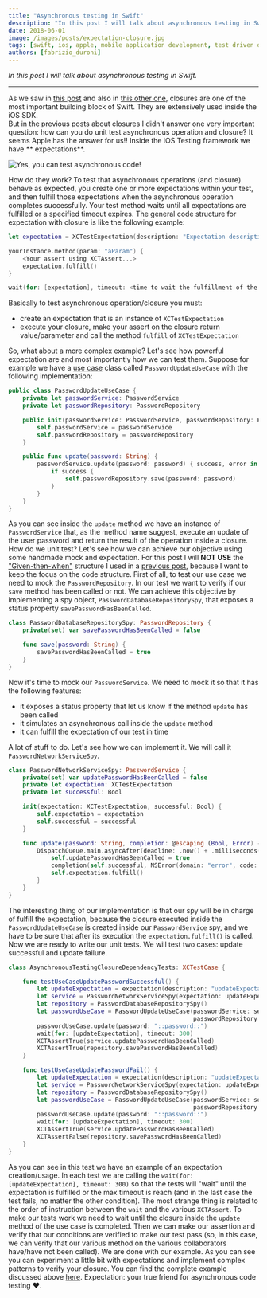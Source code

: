 ```yaml
---
title: "Asynchronous testing in Swift"
description: "In this post I will talk about asynchronous testing in Swift."
date: 2018-06-01
image: /images/posts/expectation-closure.jpg
tags: [swift, ios, apple, mobile application development, test driven development]
authors: [fabrizio_duroni]
---
```


*In this post I will talk about asynchronous testing in Swift.*

---

As we saw in [this post](/2017/06/02/swift-closure-syntax/ "what are closure") and also
in [this other one](/2017/06/14/swift-closure-demystifying-autoclosure-escaping/ "autoclose and escaping"), closures
are one of the most important building block of Swift. They are extensively used inside the iOS SDK.  
But in the previous posts about closures I didn't answer one very important question: how can you do unit test
asynchronous operation and closure? It seems Apple has the answer for us!! Inside the iOS Testing framework we have **
expectations**.

![Yes, you can test asynchronous code!](/images/posts/expectation-closure.jpg)

How do they work? To test that asynchronous operations (and closure) behave as expected, you create one or more
expectations within your test, and then fulfill those expectations when the asynchronous operation completes
successfully. Your test method waits until all expectations are fulfilled or a specified timeout expires. The general
code structure for expectation with closure is like the following example:

```swift
let expectation = XCTestExpectation(description: "Expectation description")

yourInstance.method(param: "aParam") {
    <Your assert using XCTAssert...>
    expectation.fulfill()
}

wait(for: [expectation], timeout: <time to wait the fulfillment of the expecation>)
```

Basically to test asynchronous operation/closure you must:

* create an expectation that is an instance of `XCTestExpectation`
* execute your closure, make your assert on the closure return value/parameter and call the method `fulfill`
  of `XCTestExpectation`

So, what about a more complex example? Let's see how powerful expectation are and most importantly how we can test them.
Suppose for example we have a [use case](https://en.wikipedia.org/wiki/Use_case "use case") class
called `PasswordUpdateUseCase` with the following implementation:

```swift
public class PasswordUpdateUseCase {
    private let passwordService: PasswordService
    private let passwordRepository: PasswordRepository

    public init(passwordService: PasswordService, passwordRepository: PasswordRepository) {
        self.passwordService = passwordService
        self.passwordRepository = passwordRepository
    }

    public func update(password: String) {
        passwordService.update(password: password) { success, error in
            if success {
                self.passwordRepository.save(password: password)
            }
        }
    }
}
```

As you can see inside the `update` method we have an instance of `PasswordService` that, as the method name suggest,
execute an update of the user password and return the result of the operation inside a closure. How do we unit test?
Let's see how we can achieve our objective using some handmade mock and expectation. For this post I will **NOT USE**
the  ["Given-then-when"](https://en.wikipedia.org/wiki/Given-When-Then "Given-then-when") structure I used in
a [previous post](/2017/08/11/model-view-presenter-architecture-ios-swift-unit-test/), because I want to keep the
focus on the code structure. First of all, to test our use case we need to mock the `PasswordRepository`. In our test we
want to verify if our `save` method has been called or not. We can achieve this objective by implementing a spy
object, `PasswordDatabaseRepositorySpy`, that exposes a status property `savePasswordHasBeenCalled`.

```swift
class PasswordDatabaseRepositorySpy: PasswordRepository {
    private(set) var savePasswordHasBeenCalled = false

    func save(password: String) {
        savePasswordHasBeenCalled = true
    }
}
```

Now it's time to mock our `PasswordService`. We need to mock it so that it has the following features:

* it exposes a status property that let us know if the method `update` has been called
* it simulates an asynchronous call inside the `update` method
* it can fulfill the expectation of our test in time

A lot of stuff to do. Let's see how we can implement it. We will call it `PasswordNetworkServiceSpy`.

```swift
class PasswordNetworkServiceSpy: PasswordService {
    private(set) var updatePasswordHasBeenCalled = false
    private let expectation: XCTestExpectation
    private let successful: Bool

    init(expectation: XCTestExpectation, successful: Bool) {
        self.expectation = expectation
        self.successful = successful
    }

    func update(password: String, completion: @escaping (Bool, Error) -> ()) {
        DispatchQueue.main.asyncAfter(deadline: .now() + .milliseconds(200)) {
            self.updatePasswordHasBeenCalled = true
            completion(self.successful, NSError(domain: "error", code: -1, userInfo: nil))
            self.expectation.fulfill()
        }
    }
}
```

The interesting thing of our implementation is that our spy will be in charge of fulfill the expectation, because the
closure executed inside the `PasswordUpdateUseCase` is created inside our `PasswordService` spy, and we have to be sure
that after its execution the `expectation.fulfill()` is called.  
Now we are ready to write our unit tests. We will test two cases: update successful and update failure.

```swift
class AsynchronousTestingClosureDependencyTests: XCTestCase {

    func testUseCaseUpdatePasswordSuccessful() {
        let updateExpectation = expectation(description: "updateExpectation")
        let service = PasswordNetworkServiceSpy(expectation: updateExpectation, successful: true)
        let repository = PasswordDatabaseRepositorySpy()
        let passwordUseCase = PasswordUpdateUseCase(passwordService: service,
                                                    passwordRepository: repository)
        passwordUseCase.update(password: "::password::")
        wait(for: [updateExpectation], timeout: 300)
        XCTAssertTrue(service.updatePasswordHasBeenCalled)
        XCTAssertTrue(repository.savePasswordHasBeenCalled)
    }

    func testUseCaseUpdatePasswordFail() {
        let updateExpectation = expectation(description: "updateExpectation")
        let service = PasswordNetworkServiceSpy(expectation: updateExpectation, successful: false)
        let repository = PasswordDatabaseRepositorySpy()
        let passwordUseCase = PasswordUpdateUseCase(passwordService: service,
                                                    passwordRepository: repository)
        passwordUseCase.update(password: "::password::")
        wait(for: [updateExpectation], timeout: 300)
        XCTAssertTrue(service.updatePasswordHasBeenCalled)
        XCTAssertFalse(repository.savePasswordHasBeenCalled)
    }
}
```

As you can see in this test we have an example of an expectation creation/usage. In each test we are calling
the `wait(for: [updateExpectation], timeout: 300)` so that the tests will "wait" until the expectation is fulfilled or
the max timeout is reach (and in the last case the test fails, no matter the other condition). The most strange thing is
related to the order of instruction between the `wait` and the various `XCTAssert`. To make our tests work we need to
wait until the closure inside the `update` method of the use case is completed. Then we can make our assertion and
verify that our conditions are verified to make our test pass (so, in this case, we can verify that our various method
on the various collaborators have/have not been called). We are done with our example. As you can see you can experiment
a little bit with expectations and implement complex patterns to verify your closure. You can find the complete example
discussed
above [here](https://github.com/chicio/Asynchronous-Testing-Closure-Dependency "asynchronous operation swift example").
Expectation: your true friend for asynchronous code testing :heart:.
